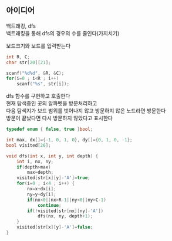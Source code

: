 ## 아이디어
백트래킹, dfs  
백트래킹을 통해 dfs의 경우의 수를 줄인다(가지치기)  
  
보드크기와 보드를 입력받는다
```c
int R, C;
char str[20][21];

scanf("%d%d", &R, &C);
for(i=0 ; i<R ; i++)
	scanf("%s", str[i]);
```
dfs 함수를 구현하고 호출한다  
현재 탐색중인 곳의 알파벳을 방문처리하고  
다음 탐색지가 보드 범위를 벗어나지 않고 방문하지 않은 노드라면 방문한다  
방문이 끝났다면 다시 방문하지 않았다고 표시한다
```c
typedef enum { false, true }bool;

int max, dx[]={-1, 0, 1, 0}, dy[]={0, 1, 0, -1};
bool visited[26];

void dfs(int x, int y, int depth) {
	int i, nx, ny;
	if(depth>max)
		max=depth;
	visited[str[x][y]-'A']=true;
	for(i=0 ; i<4 ; i++) {
		nx=x+dx[i];
		ny=y+dy[i];
		if(nx<0||nx>R-1||ny<0||ny>C-1)
			continue;
		if(!visited[str[nx][ny]-'A'])
			dfs(nx, ny, depth+1);		
	}
	visited[str[x][y]-'A']=false;
}
```
